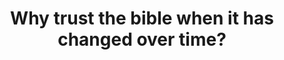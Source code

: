 ---
sidebar_position: 11
toc_min_heading_level: 2
toc_max_heading_level: 4
title: Why trust the bible when it has changed over time?
description: The Bible has changed over time so how can I possibly trust it?
keywords: ["Why trust the bible when it has changed over time?","The Bible has changed over time so how can I possibly trust it?"]
---